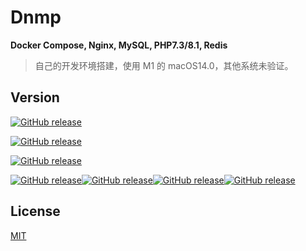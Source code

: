# Dnmp
**Docker Compose, Nginx, MySQL, PHP7.3/8.1, Redis**

> 自己的开发环境搭建，使用 M1 的 macOS14.0，其他系统未验证。

## Version

[![GitHub release](https://img.shields.io/badge/Docker_Compose-v2.22.0-red)](https://img.shields.io/badge/Docker_Compose-v2.22.0-red)

[![GitHub release](https://img.shields.io/badge/Docker-v24.0.6-red)](https://img.shields.io/badge/Docker-v24.0.6-red)

[![GitHub release](https://img.shields.io/badge/macOS-v14.0-blue)](https://img.shields.io/badge/macOS-v14.0-blue)

[![GitHub release](https://img.shields.io/badge/MySQL-v8.0.34-blue)](https://img.shields.io/badge/MySQL-v8.0.34-blue)[![GitHub release](https://img.shields.io/badge/Redis-v7.0.5-blue)](https://img.shields.io/badge/Redis-v7.0.5-blue)[![GitHub release](https://img.shields.io/badge/Nginx-v1.25.1-blue)](https://img.shields.io/badge/Nginx-v1.25.1-blue)[![GitHub release](https://img.shields.io/badge/PHP-v7.3_/_v8.1-4F5D95.svg)](https://img.shields.io/badge/PHP-v7.3_/_v8.1-4F5D95.svg)


## License

[MIT](https://opensource.org/licenses/MIT)
